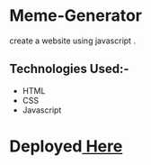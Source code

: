 # Meme-Generator
create a website using javascript .
## **Technologies Used:-**
* HTML
* CSS
* Javascript
# Deployed[ Here ](https://vyash5075.github.io/Meme-Generator/)
